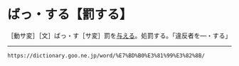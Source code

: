 # ばっ・する【罰する】

［動サ変］［文］ばっ・す［サ変］罰を[与える](あたえる（与える）)。処罰する。「違反者を―・する」

---
`https://dictionary.goo.ne.jp/word/%E7%BD%B0%E3%81%99%E3%82%8B/`